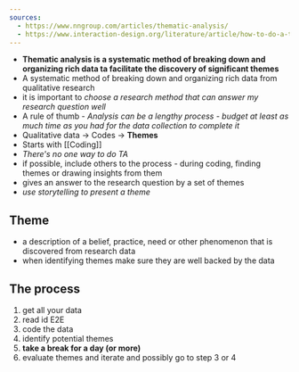 ```yaml
---
sources:
  - https://www.nngroup.com/articles/thematic-analysis/
  - https://www.interaction-design.org/literature/article/how-to-do-a-thematic-analysis-of-user-interviews
---
```

- __Thematic analysis is a systematic method of breaking down and organizing rich data ta facilitate the discovery of significant themes__
- A systematic method of breaking down and organizing rich data from qualitative research
- it is important to _choose a research method that can answer my research question well_
- A rule of thumb - _Analysis can be a lengthy process - budget at least as much time as you had for the data collection to complete it_
- Qualitative data -> Codes -> __Themes__
- Starts with [[Coding]]
- _There's no one way to do TA_
- if possible, include others to the process - during coding, finding themes or drawing insights from them
- gives an answer to the research question by a set of themes
- _use storytelling to present a theme_
## Theme
- a description of a belief, practice, need or other phenomenon that is discovered from research data
- when identifying themes make sure they are well backed by the data
## The process
1. get all your data
2. read id E2E
3. code the data
4. identify potential themes
5. __take a break for a day (or more)__
6. evaluate themes and iterate and possibly go to step 3 or 4